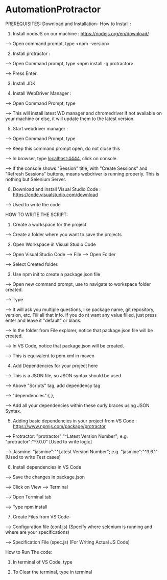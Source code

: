 # AutomationProtractor


PREREQUISITES: Download and Installation-
How to Install :
1. Install nodeJS on our machine : https://nodejs.org/en/download/

 --> Open command prompt, type <npm -version>
 
2. Install protractor : 

  --> Open Command prompt, type <npm install -g protractor>
 
  --> Press Enter.
  
3. Install JDK

4. Install WebDriver Manager :

  --> Open Command Prompt, type <webdriver-manager update>
 
  --> This will install latest WD manager and chromedriver if not available on your machine or else, it will update them to the latest version.
  
5. Start webdriver manager :

  --> Open Command Prompt, type <webdriver-manager start>
 
  --> Keep this command prompt open, do not close this
  
  --> In browser, type <localhost:4444>, click on console.
  
  --> If the console shows "Session" title, with "Create Sessions" and "Refresh Sessions" buttons, means webdriver is running properly. This is nothing but Selenium Server.
  
6. Download and install Visual Studio Code : https://code.visualstudio.com/download

  --> Used to write the code
  
  
HOW TO WRITE THE SCRIPT:
1. Create a workspace for the project

  --> Create a folder where you want to save the projects
  
2. Open Workspace in Visual Studio Code

  --> Open Visual Studio Code --> File --> Open Folder
  
  --> Select Created folder.
  
3. Use npm init to create a package.json file

  --> Open new command prompt, use <cd> to navigate to workspace folder created.
 
  --> Type <npm init>
 
  --> It will ask you multiple questions, like package name, git repository, version, etc. Fill all that info. If you do nt want any value filled, just press enter and leave it "default" or blank.
  
  --> In the folder from File explorer, notice that package.json file will be created.
  
  --> In VS Code, notice that package.json will be created.
  
  --> This is equivalent to pom.xml in maven
  
4. Add Dependencies for your project here

  --> This is a JSON file, so JSON syntax should be used.
  
  --> Above "Scripts" tag, add dependency tag
  
  --> "dependencies":{      },
  
  --> Add all your dependencies within these curly braces using JSON Syntax.
  
5. Adding basic dependencies in your project from VS Code : https://www.npmjs.com/package/protractor

  --> Protractor: "protractor":"^Latest Version Number"; e.g. "protractor":"^7.0.0" [Used to write logic]
  
  --> Jasmine: "jasmine":"^Latest Version Number"; e.g. "jasmine":"^3.6.1" [Used to write Test cases]
  
6. Install dependencies in VS Code

  --> Save the changes in package.json
  
  --> Click on View --> Terminal
  
  --> Open Terminal tab
  
  --> Type npm install
  
7. Create Files from VS Code-

  --> Configuration file (conf.js) (Specify where selenium is running and where are your specifications)
  
  --> Specification File (spec.js) (For Writing Actual JS Code)
  
  
How to Run The code:

1. In terminal of VS Code, type <protractor conf.js>
 
2. To Clear the terminal, type <clear> in terminal
 
